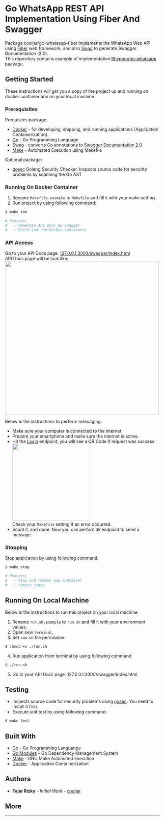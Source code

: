 # Go WhatsApp REST API Implementation Using Fiber And Swagger
Package cooljar/go-whatsapp-fiber Implements the WhatsApp Web API using [Fiber](https://github.com/gofiber/fiber) web framework,
and also [Swag](https://github.com/gofiber/fiber) to generate Swagger Documentation (2.0).
<br>This repository contains example of implementation [Rhymen/go-whatsapp](https://github.com/Rhymen/go-whatsapp) package.

## Getting Started
These instructions will get you a copy of the project up and running on docker container and on your local machine.

### Prerequisites
Prequisites package:
* [Docker](https://www.docker.com/get-started) - for developing, shipping, and running applications (Application Containerization).
* [Go](https://golang.org/) - Go Programming Language
* [Swag](https://github.com/swaggo/swag) - converts Go annotations to [Swagger Documentation 2.0](https://swagger.io/docs/specification/2-0/basic-structure/)
* [Make](https://golang.org/) - Automated Execution using Makefile

Optional package:
* [gosec](https://github.com/securego/gosec) Golang Security Checker. Inspects source code for security problems by scanning the Go AST

### Running On Docker Container
1. Rename `Makefile.example` to `Makefile` and fill it with your make setting.
2. Run project by using following command:
```bash
$ make run

# Process:
#   - Generate API docs by Swagger
#   - Build and run Docker containers
```

### API Access
Go to your API Docs page: [127.0.0.1:3000/swagger/index.html](http://127.0.0.1:3000/swagger/index.html)
<br>
API Docs page will be look like:
<br><img src="https://raw.githubusercontent.com/cooljar/go-whatsapp-fiber/main/sc.png" width="500">

Below is the instructions to perform messaging:
* Make sure your computer is connected to the internet.
* Prepare your smartphone and make sure the internet is active.
* Hit the [Login](http://127.0.0.1:3000/swagger/index.html#/Whatsapp/post_v1_whatsapp_login) endpoint, you will see a QR Code if request was success.
  <br><img src="https://raw.githubusercontent.com/cooljar/go-whatsapp-fiber/main/qr.png" width="250">
  <br>Check your `Makefile` setting if an error occurred.
* Scant it, and done.
Now you can perforn all endpoint to send a message.

### Stopping
Stop application by using following command:
```bash
$ make stop

# Process:
#   - Stop and remove app container
#   - remove image
```

## Running On Local Machine
Below is the instructions to run this project on your local machine:
1. Rename `run.sh.example` to `run.sh` and fill it with your environment values.
2. Open new `terminal`.
3. Set `run.sh` file permission.
```bash
$ chmod +x ./run.sh
```
4. Run application from terminal by using following command:
```bash
$ ./run.sh
```
5. Go to your API Docs page: 127.0.0.1:3000/swagger/index.html.

## Testing
- Inspects source code for security problems using [gosec](https://github.com/securego/gosec). You need to install it first.
- Execute unit test by using following command:
```bash
$ make test
```

## Built With
* [Go](https://golang.org/) - Go Programming Languange
* [Go Modules](https://github.com/golang/go/wiki/Modules) - Go Dependency Management System
* [Make](https://www.gnu.org/software/make/) - GNU Make Automated Execution
* [Docker](https://www.docker.com/) - Application Containerization

## Authors
* **Fajar Rizky** - *Initial Work* - [cooljar](https://github.com/cooljar)

## More
-------
